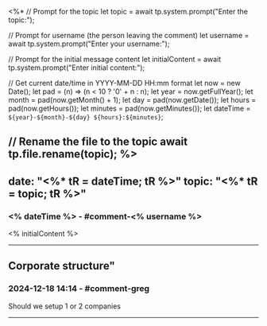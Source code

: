 <%*
  // Prompt for the topic
  let topic = await tp.system.prompt("Enter the topic:");
  
  // Prompt for username (the person leaving the comment)
  let username = await tp.system.prompt("Enter your username:");
  
  // Prompt for the initial message content
  let initialContent = await tp.system.prompt("Enter initial content:");
  
  // Get current date/time in YYYY-MM-DD HH:mm format
  let now = new Date();
  let pad = (n) => (n < 10 ? '0' + n : n);
  let year = now.getFullYear();
  let month = pad(now.getMonth() + 1);
  let day = pad(now.getDate());
  let hours = pad(now.getHours());
  let minutes = pad(now.getMinutes());
  let dateTime = `${year}-${month}-${day} ${hours}:${minutes}`;
  
  // Rename the file to the topic
  await tp.file.rename(topic);
%>
---
date: "<%* tR = dateTime; tR %>"
topic: "<%* tR = topic; tR %>"
---

### <% dateTime %> - #comment-<% username %>
<% initialContent %>

---
Corporate structure"
---

### 2024-12-18 14:14 - #comment-greg
Should we setup 1 or 2 companies

---
